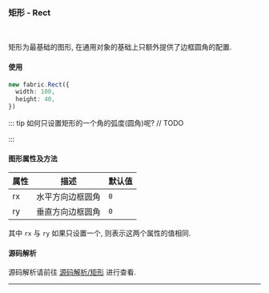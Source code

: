 ### 矩形 - Rect
<br/>

矩形为最基础的图形, 在通用对象的基础上只额外提供了边框圆角的配置.

#### 使用

```ts
new fabric.Rect({
  width: 100,
  height: 40,
})
```

::: tip 如何只设置矩形的一个角的弧度(圆角)呢?
// TODO

:::

#### 图形属性及方法

| 属性  | 描述       | 默认值 |
|-----|----------|-----|
| rx  | 水平方向边框圆角 | `0` |
| ry  | 垂直方向边框圆角 | `0` |

其中 `rx` 与 `ry` 如果只设置一个, 则表示这两个属性的值相同.

#### 源码解析

源码解析请前往 [源码解析/矩形](/fabric/source/rect.md) 进行查看.

---
